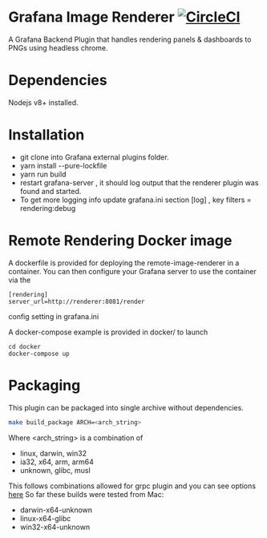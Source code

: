 # Grafana Image Renderer [![CircleCI](https://circleci.com/gh/grafana/grafana-image-renderer.svg?style=svg)](https://circleci.com/gh/grafana/grafana-image-renderer)

A Grafana Backend Plugin that handles rendering panels &amp; dashboards to PNGs using headless chrome.

# Dependencies

Nodejs v8+ installed.

# Installation

- git clone into Grafana external plugins folder.
- yarn install --pure-lockfile
- yarn run build
- restart grafana-server , it should log output that the renderer plugin was found and started.
- To get more logging info update grafana.ini section [log] , key filters = rendering:debug


# Remote Rendering Docker image

A dockerfile is provided for deploying the remote-image-renderer in a container.
You can then configure your Grafana server to use the container via the
```
[rendering]
server_url=http://renderer:8081/render
```
config setting in grafana.ini

A docker-compose example is provided in docker/
to launch

```
cd docker
docker-compose up
```

# Packaging
This plugin can be packaged into single archive without dependencies.
```bash
make build_package ARCH=<arch_string>
```

Where <arch_string> is a combination of
- linux, darwin, win32
- ia32, x64, arm, arm64
- unknown, glibc, musl

This follows combinations allowed for grpc plugin and you can see options [here](https://console.cloud.google.com/storage/browser/node-precompiled-binaries.grpc.io/grpc/?project=grpc-testing)
So far these builds were tested from Mac:
- darwin-x64-unknown
- linux-x64-glibc
- win32-x64-unknown


